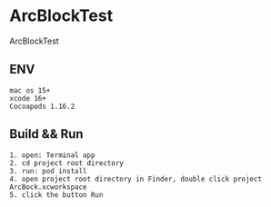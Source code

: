# ArcBlockTest
ArcBlockTest

## ENV
```
mac os 15+
xcode 16+
Cocoapods 1.16.2
```

## Build && Run
```
1. open: Terminal app
2. cd project root directory
3. run: pod install
4. open project root directory in Finder, double click project ArcBock.xcworkspace
5. click the button Run

```
